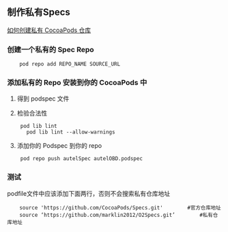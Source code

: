 ## 制作私有Specs

[如何创建私有 CocoaPods 仓库](http://www.jianshu.com/p/ddc2490bff9f)

### 创建一个私有的 Spec Repo

        pod repo add REPO_NAME SOURCE_URL

### 添加私有的 Repo 安装到你的 CocoaPods 中

1. 得到 podspec 文件

2. 检验合法性

        pod lib lint
          pod lib lint --allow-warnings

3. 添加你的 Podspec 到你的 repo

        pod repo push autelSpec autelOBD.podspec

### 测试

podfile文件中应该添加下面两行，否则不会搜索私有仓库地址

        source 'https://github.com/CocoaPods/Specs.git'        #官方仓库地址
        source ‘https://github.com/marklin2012/O2Specs.git’        #私有仓库地址
